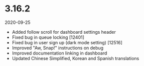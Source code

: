 # 3.16.2

2020-09-25

- Added follow scroll for dashboard settings header
- Fixed bug in queue locking [12401]
- Fixed bug in user sign up (dark mode setting) [12516]
- Improved "Aw, Snap!" instructions on debug
- Improved documentation linking in dashboard
- Updated Chinese Simplified, Korean and Spanish translations

